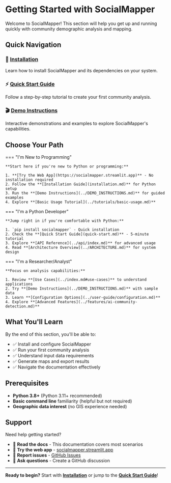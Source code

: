 # Getting Started with SocialMapper

Welcome to SocialMapper! This section will help you get up and running quickly with community demographic analysis and mapping.

## Quick Navigation

### 🚀 [Installation](installation.md)
Learn how to install SocialMapper and its dependencies on your system.

### ⚡ [Quick Start Guide](quick-start.md) 
Follow a step-by-step tutorial to create your first community analysis.

### 🎬 [Demo Instructions](../DEMO_INSTRUCTIONS.md)
Interactive demonstrations and examples to explore SocialMapper's capabilities.

## Choose Your Path

=== "I'm New to Programming"

    **Start here if you're new to Python or programming:**
    
    1. **[Try the Web App](https://socialmapper.streamlit.app)** - No installation required
    2. Follow the **[Installation Guide](installation.md)** for Python setup
    3. Run the **[Demo Instructions](../DEMO_INSTRUCTIONS.md)** for guided examples
    4. Explore **[Basic Usage Tutorial](../tutorials/basic-usage.md)**

=== "I'm a Python Developer"

    **Jump right in if you're comfortable with Python:**
    
    1. `pip install socialmapper` - Quick installation
    2. Check the **[Quick Start Guide](quick-start.md)** - 5-minute tutorial
    3. Explore **[API Reference](../api/index.md)** for advanced usage
    4. Read **[Architecture Overview](../ARCHITECTURE.md)** for system design

=== "I'm a Researcher/Analyst"

    **Focus on analysis capabilities:**
    
    1. Review **[Use Cases](../index.md#use-cases)** to understand applications
    2. Try **[Demo Instructions](../DEMO_INSTRUCTIONS.md)** with sample data
    3. Learn **[Configuration Options](../user-guide/configuration.md)**
    4. Explore **[Advanced Features](../features/ai-community-detection.md)**

## What You'll Learn

By the end of this section, you'll be able to:

- ✅ Install and configure SocialMapper
- ✅ Run your first community analysis  
- ✅ Understand input data requirements
- ✅ Generate maps and export results
- ✅ Navigate the documentation effectively

## Prerequisites

- **Python 3.8+** (Python 3.11+ recommended)
- **Basic command line** familiarity (helpful but not required)
- **Geographic data interest** (no GIS experience needed)

## Support

Need help getting started?

- 📖 **Read the docs** - This documentation covers most scenarios
- 🚀 **Try the web app** - [socialmapper.streamlit.app](https://socialmapper.streamlit.app)
- 🐛 **Report issues** - [GitHub Issues](https://github.com/mihiarc/socialmapper/issues)
- 💬 **Ask questions** - Create a GitHub discussion

---

**Ready to begin?** Start with **[Installation](installation.md)** or jump to the **[Quick Start Guide](quick-start.md)**! 